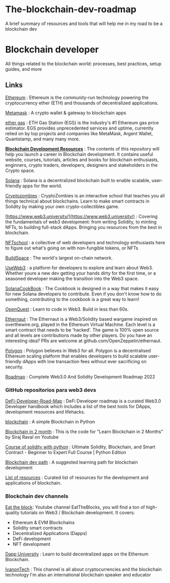 # The-blockchain-dev-roadmap
A brief summary of resources and tools that will help me in my road to be a blockchain dev
# Blockchain developer

All things related to the blockchain world: processes, best practices, setup guides, and more

## Links

[Ethereum](https://ethereum.org/en/) : Ethereum is the community-run technology powering the cryptocurrency ether (ETH) and thousands of decentralized applications.


[Metamask](https://chrome.google.com/webstore/detail/metamask/nkbihfbeogaeaoehlefnkodbefgpgknn?hl=es) : A crypto wallet & gateway to blockchain apps


[ether gas](https://ethgasstation.info/) : ETH Gas Station (EGS) is the industry's #1 Ethereum gas price estimator. EGS provides unprecedented services and uptime, currently relied on by top projects and companies like MetaMask, Argent Wallet, Quantstamp, and many many more.


**[Blockchain Development Resources](https://github.com/PatrickAlphaC/Blockchain-Development-Resources)** : The contents of this repository will help you launch a career in Blockchain development. It contains useful website, courses, tutorials, articles and books for blockchain enthusiasts, enginners, crypto traders, developers, designers and stakeholders in the Crypto space.

[Solana](https://solana.com/) : Solana is a decentralized blockchain built to enable scalable, user-friendly apps for the world.

[Cryptozombies](https://cryptozombies.io/) : CryptoZombies is an interactive school that teaches you all things technical about blockchains. Learn to make smart contracts in Solidity by making your own crypto-collectibles game.

[https://www.web3.university/](https://www.web3.university/) : Covering the fundamentals of web3 development: from writing Solidity, to minting NFTs, to building full-stack dApps. Bringing you resources from the best in blockchain.


[NFTschool](https://nftschool.dev/) : a collective of web developers and technology enthusiasts here to figure out what's going on with non-fungible tokens, or NFTs

[BuildSpace](https://buildspace.so/) : The world's largest on-chain network.

[UseWeb3](https://www.useweb3.xyz/) : a platform for developers to explore and learn about Web3. Whether youre a new dev getting your hands dirty for the first time, or a seasoned developer making the transition into the Web3 space.

[SolanaCookBook](https://solanacookbook.com/#contributing) : The Cookbook is designed in a way that makes it easy for new Solana developers to contribute. Even if you don't know how to do something, contributing to the cookbook is a great way to learn!

[OpenQuest](https://openquest.xyz/) : Learn to code in Web3. Build in less than 60s.

[Ethernaut](https://ethernaut.openzeppelin.com/) : The Ethernaut is a Web3/Solidity based wargame inspired on overthewire.org, played in the Ethereum Virtual Machine. Each level is a smart contract that needs to be 'hacked'.
The game is 100% open source and all levels are contributions made by other players. Do you have an interesting idea? PRs are welcome at github.com/OpenZeppelin/ethernaut.

[Polygon](https://www.polygon.technology/) : Polygon believes in Web3 for all. Polygon is a decentralised Ethereum scaling platform that enables developers to build scalable user-friendly dApps with low transaction fees without ever sacrificing on security.

[Roadmap](https://vitto.cc/web3-and-solidity-smart-contracts-development-roadmap/) : Complete Web3.0 And Solidity Development Roadmap 2022


### GitHub repositorios para web3 devs

[DeFi-Developer-Road-Map](https://github.com/OffcierCia/DeFi-Developer-Road-Map) : DeFi Developer roadmap is a curated Web3.0 Developer handbook which includes a list of the best tools for DApps, development resources and lifehacks.

[blockchain](https://github.com/dvf/blockchain) : A simple Blockchain in Python

[Blockchain in 2 month](https://github.com/llSourcell/Learn_Blockchain_in_2_months) : This is the code for "Learn Blockchain in 2 Months" by Siraj Raval on Youtube

[Course of solidity with python](https://github.com/smartcontractkit/full-blockchain-solidity-course-py) : Ultimate Solidity, Blockchain, and Smart Contract - Beginner to Expert Full Course | Python Edition

[Blockchain dev path](https://github.com/protofire/blockchain-learning-path) : A suggested learning path for blockchain development

[List of resources](https://github.com/yjjnls/awesome-blockchain) : Curated list of resources for the development and applications of blockchain.


### Blockchain dev channels

[Eat the block](https://www.youtube.com/c/EatTheBlocks): Youtube channel EatTheBlocks, you will find a ton of high-quality tutorials on Web3 / Blockchain development. It covers:
- Ethereum & EVM Blockchains
- Solidity smart contracts
- Decentralized Applications (Dapps)
- DeFi development
- NFT development 

[Dapp University](https://www.youtube.com/c/DappUniversity) : Learn to build decentralized apps on the Ethereum Blockchain.


[IvanonTech](https://www.youtube.com/c/IvanonTech) : This channel is all about cryptocurrencies and the blockchain technology
I'm also an international blockchain speaker and educator 
